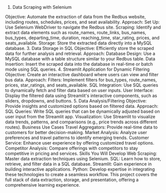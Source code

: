 1. Data Scraping with Selenium

Objective: Automate the extraction of data from the Redbus website, including routes, schedules, prices, and seat availability.
Approach:
Set Up: Use Selenium WebDriver to navigate the Redbus site.
Scraping: Identify and extract data elements such as route_names, route_links, bus_names, bus_types, departing_time, duration, reaching_time, star_rating, prices, and seats_available.
Storage: Store the extracted data directly into a MySQL database.
3. Data Storage in SQL
Objective: Efficiently store the scraped data for further analysis and retrieval.
Approach:
Database Design: Use a MySQL database with a table structure similar to your Redbus table.
Data Insertion: Insert the scraped data into the database in real-time or batch mode using SQL queries.
4. Streamlit Application for Dynamic Filtering
Objective: Create an interactive dashboard where users can view and filter bus data.
Approach:
Filters: Implement filters for bus_types, route_names, prices, star_ratings, and seats_available.
SQL Integration: Use SQL queries to dynamically fetch and filter data based on user inputs.
User Interface: Display the filtered data using Streamlit's interactive components, such as sliders, dropdowns, and buttons.
5. Data Analysis/Filtering
Objective: Provide insights and customized options based on filtered data.
Approach:
SQL Queries: Write SQL queries that can be dynamically adjusted based on user input from the Streamlit app.
Visualization: Use Streamlit to visualize data trends, patterns, and comparisons (e.g., price trends across different routes).
Business Use Cases
Travel Aggregators: Provide real-time data to customers for better decision-making.
Market Analysis: Analyze user preferences and travel patterns to identify emerging trends.
Customer Service: Enhance user experience by offering customized travel options.
Competitor Analysis: Compare offerings with competitors to stay competitive in pricing and services.
Skills You Will Develop
Web Scraping: Master data extraction techniques using Selenium.
SQL: Learn how to store, retrieve, and filter data in a SQL database.
Streamlit: Gain experience in building interactive applications.
Python: Develop expertise in integrating these technologies to create a seamless workflow.
This project covers the full stack of data extraction, storage, and presentation, offering a comprehensive learning experience.
